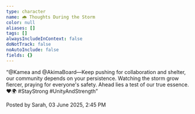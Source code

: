 ```yaml
---
type: character
name: 🌧️ Thoughts During the Storm
color: null
aliases: []
tags: []
alwaysIncludeInContext: false
doNotTrack: false
noAutoInclude: false
fields: {}
---
```

“@Kamea and @AkimaBoard—Keep pushing for collaboration and shelter, our community depends on your persistence. Watching the storm grow fiercer, praying for everyone's safety. Ahead lies a test of our true essence. ❤️🌍 #StayStrong #UnityAndStrength”

Posted by Sarah, 03 June 2025, 2:45 PM